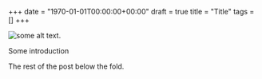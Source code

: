 +++
date = "1970-01-01T00:00:00+00:00"
draft = true
title = "Title"
tags = []
+++

![some alt text.](/media/somefolder/somefile.jpg)

Some introduction

<!--more-->

The rest of the post below the fold.
